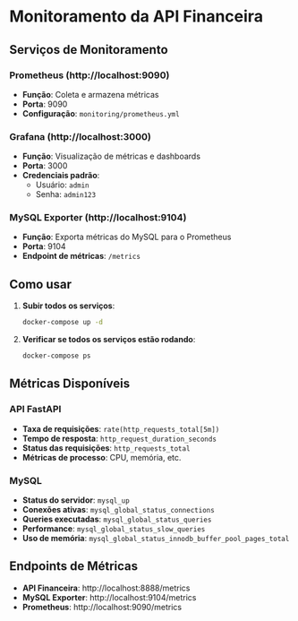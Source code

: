 # Monitoramento da API Financeira

## Serviços de Monitoramento

### Prometheus (http://localhost:9090)
- **Função**: Coleta e armazena métricas
- **Porta**: 9090
- **Configuração**: `monitoring/prometheus.yml`

### Grafana (http://localhost:3000)
- **Função**: Visualização de métricas e dashboards
- **Porta**: 3000
- **Credenciais padrão**: 
  - Usuário: `admin`
  - Senha: `admin123`

### MySQL Exporter (http://localhost:9104)
- **Função**: Exporta métricas do MySQL para o Prometheus
- **Porta**: 9104
- **Endpoint de métricas**: `/metrics`

## Como usar

1. **Subir todos os serviços**:
   ```bash
   docker-compose up -d
   ```

2. **Verificar se todos os serviços estão rodando**:
   ```bash
   docker-compose ps
   ```

## Métricas Disponíveis

### API FastAPI
- **Taxa de requisições**: `rate(http_requests_total[5m])`
- **Tempo de resposta**: `http_request_duration_seconds`
- **Status das requisições**: `http_requests_total`
- **Métricas de processo**: CPU, memória, etc.

### MySQL
- **Status do servidor**: `mysql_up`
- **Conexões ativas**: `mysql_global_status_connections`
- **Queries executadas**: `mysql_global_status_queries`
- **Performance**: `mysql_global_status_slow_queries`
- **Uso de memória**: `mysql_global_status_innodb_buffer_pool_pages_total`

## Endpoints de Métricas

- **API Financeira**: http://localhost:8888/metrics
- **MySQL Exporter**: http://localhost:9104/metrics
- **Prometheus**: http://localhost:9090/metrics

